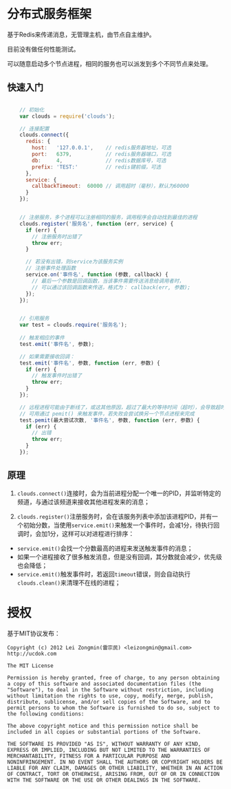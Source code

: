 分布式服务框架
==============

基于Redis来传递消息，无管理主机，由节点自主维护。

目前没有做任何性能测试。

可以随意启动多个节点进程，相同的服务也可以派发到多个不同节点来处理。


## 快速入门

```javascript

    // 初始化
    var clouds = require('clouds');

    // 连接配置
    clouds.connect({
      redis: {
        host:   '127.0.0.1',    // redis服务器地址，可选
        port:   6379,           // redis服务器端口，可选
        db:     4,              // redis数据库号，可选
        prefix: 'TEST:'         // redis键前缀，可选
      },
      service: {
        callbackTimeout:  60000 // 调用超时（毫秒），默认为60000
      }
    });


    // 注册服务，多个进程可以注册相同的服务，调用程序会自动找到最佳的进程
    clouds.register('服务名', function (err, service) {
      if (err) {
        // 注册服务时出错了
        throw err;
      }

      // 若没有出错，则service为该服务实例
      // 注册事件处理函数
      service.on('事件名', function (参数, callback) {
        // 最后一个参数是回调函数，当该事件需要传送消息给调用者时，
        // 可以通过该回调函数来传送，格式为： callback(err, 参数);
      });
    });


    // 引用服务
    var test = clouds.require('服务名');
    
    // 触发相应的事件
    test.emit('事件名', 参数);

    // 如果需要接收回调：
    test.emit('事件名', 参数, function (err, 参数) {
      if (err) {
        // 触发事件时出错了
        throw err;
      }
    });

    // 远程进程可能由于断线了，或这其他原因，超过了最大的等待时间（超时），会导致超时
    // 可用通过 pemit() 来触发事件，若失败会尝试换另一个节点进程来完成
    test.pemit(最大尝试次数, '事件名', 参数, function (err, 参数) {
      if (err) {
        // 出错
        throw err;
      }
    });
```


## 原理

1. `clouds.connect()`连接时，会为当前进程分配一个唯一的PID，并监听特定的频道，与通过该频道来接收其他进程发来的消息；

2. `clouds.register()`注册服务时，会在该服务列表中添加该进程PID，并有一个初始分数，当使用`service.emit()`来触发一个事件时，会减1分，待执行回调时，会加1分，这样可以对进程进行排序：
  + `service.emit()`会找一个分数最高的进程来发送触发事件的消息；
  + 如果一个进程接收了很多触发消息，但是没有回调，其分数就会减少，优先级也会降低；
  + `service.emit()`触发事件时，若返回`timeout`错误，则会自动执行`clouds.clean()`来清理不在线的进程；



授权
===========

基于MIT协议发布：

    Copyright (c) 2012 Lei Zongmin(雷宗民) <leizongmin@gmail.com>
    http://ucdok.com

    The MIT License

    Permission is hereby granted, free of charge, to any person obtaining
    a copy of this software and associated documentation files (the
    "Software"), to deal in the Software without restriction, including
    without limitation the rights to use, copy, modify, merge, publish,
    distribute, sublicense, and/or sell copies of the Software, and to
    permit persons to whom the Software is furnished to do so, subject to
    the following conditions:

    The above copyright notice and this permission notice shall be
    included in all copies or substantial portions of the Software.

    THE SOFTWARE IS PROVIDED "AS IS", WITHOUT WARRANTY OF ANY KIND,
    EXPRESS OR IMPLIED, INCLUDING BUT NOT LIMITED TO THE WARRANTIES OF
    MERCHANTABILITY, FITNESS FOR A PARTICULAR PURPOSE AND
    NONINFRINGEMENT. IN NO EVENT SHALL THE AUTHORS OR COPYRIGHT HOLDERS BE
    LIABLE FOR ANY CLAIM, DAMAGES OR OTHER LIABILITY, WHETHER IN AN ACTION
    OF CONTRACT, TORT OR OTHERWISE, ARISING FROM, OUT OF OR IN CONNECTION
    WITH THE SOFTWARE OR THE USE OR OTHER DEALINGS IN THE SOFTWARE.
